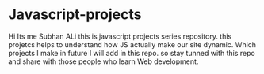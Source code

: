 # Javascript-projects
Hi Its me   Subhan ALi this is javascript projects series repository. this projetcs helps to understand how JS actually make our site dynamic. Which projects I make in future I will add in this repo. so stay tunned with this repo and share with those people who learn Web development.
